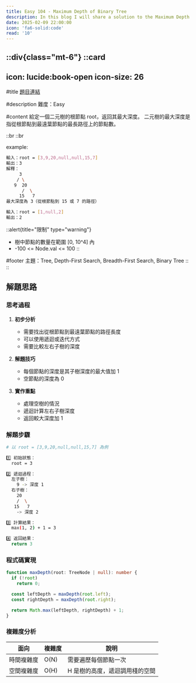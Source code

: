 ```yaml
---
title: Easy 104 - Maximum Depth of Binary Tree
description: In this blog I will share a solution to the Maximum Depth of Binary Tree problem.
date: 2025-02-09 22:00:00
icon: 'fa6-solid:code'
read: '10'
---
```


::div{class="mt-6"}
  ::card
  ---
  icon: lucide:book-open
  icon-size: 26
  ---

  #title
  [題目連結](https://leetcode.com/problems/maximum-depth-of-binary-tree)

  #description
  難度：Easy

  #content
  給定一個二元樹的根節點 root，返回其最大深度。
  二元樹的最大深度是指從根節點到最遠葉節點的最長路徑上的節點數。

  ::br
  ::br

  example:

  ```bash
  輸入：root = [3,9,20,null,null,15,7]
  輸出：3
  解釋：
       3
      / \
     9  20
        /  \
       15   7
  最大深度為 3（從根節點到 15 或 7 的路徑）

  輸入：root = [1,null,2]
  輸出：2
  ```

  ::alert{title="限制" type="warning"}
  - 樹中節點的數量在範圍 [0, 10^4] 內
  - -100 <= Node.val <= 100
  ::

  #footer
  主題：Tree, Depth-First Search, Breadth-First Search, Binary Tree
  ::
::

## 解題思路

### 思考過程

1. **初步分析**
   - 需要找出從根節點到最遠葉節點的路徑長度
   - 可以使用遞迴或迭代方式
   - 需要比較左右子樹的深度

2. **解題技巧**
   - 每個節點的深度是其子樹深度的最大值加 1
   - 空節點的深度為 0

3. **實作重點**
   - 處理空樹的情況
   - 遞迴計算左右子樹深度
   - 返回較大深度加 1

### 解題步驟

```bash
# 以 root = [3,9,20,null,null,15,7] 為例

1️⃣ 初始狀態：
  root = 3

2️⃣ 遞迴過程：
  左子樹：
    9 -> 深度 1
  右子樹：
    20
    /  \
   15   7
    -> 深度 2

3️⃣ 計算結果：
  max(1, 2) + 1 = 3

4️⃣ 返回結果：
  return 3
```

### 程式碼實現

```typescript
function maxDepth(root: TreeNode | null): number {
  if (!root)
    return 0;

  const leftDepth = maxDepth(root.left);
  const rightDepth = maxDepth(root.right);

  return Math.max(leftDepth, rightDepth) + 1;
}
```

### 複雜度分析

| 面向 | 複雜度 | 說明 |
| --- | --- | --- |
| 時間複雜度 | O(N) | 需要遍歷每個節點一次 |
| 空間複雜度 | O(H) | H 是樹的高度，遞迴調用棧的空間 |
